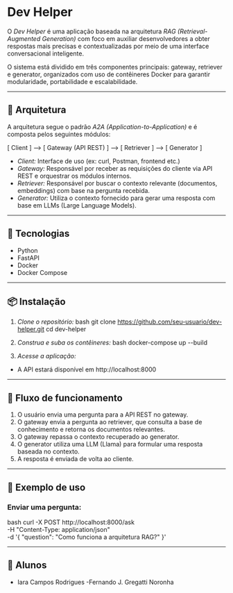 # Dev Helper

O *Dev Helper* é uma aplicação baseada na arquitetura *RAG (Retrieval-Augmented Generation)* com foco em auxiliar desenvolvedores a obter respostas mais precisas e contextualizadas por meio de uma interface conversacional inteligente.

O sistema está dividido em três componentes principais: gateway, retriever e generator, organizados com uso de contêineres Docker para garantir modularidade, portabilidade e escalabilidade.

---

## 🧠 Arquitetura

A arquitetura segue o padrão *A2A (Application-to-Application)* e é composta pelos seguintes módulos:


[ Client ] --> [ Gateway (API REST) ] --> [ Retriever ] --> [ Generator ]


- *Client:* Interface de uso (ex: curl, Postman, frontend etc.)
- *Gateway:* Responsável por receber as requisições do cliente via API REST e orquestrar os módulos internos.
- *Retriever:* Responsável por buscar o contexto relevante (documentos, embeddings) com base na pergunta recebida.
- *Generator:* Utiliza o contexto fornecido para gerar uma resposta com base em LLMs (Large Language Models).

---

## 🚀 Tecnologias

- Python
- FastAPI
- Docker
- Docker Compose

---

## 📦 Instalação

1. *Clone o repositório:*
bash
git clone https://github.com/seu-usuario/dev-helper.git
cd dev-helper


2. *Construa e suba os contêineres:*
bash
docker-compose up --build


3. *Acesse a aplicação:*
- A API estará disponível em http://localhost:8000
---

## 🔁 Fluxo de funcionamento

1. O usuário envia uma pergunta para a API REST no gateway.
2. O gateway envia a pergunta ao retriever, que consulta a base de conhecimento e retorna os documentos relevantes.
3. O gateway repassa o contexto recuperado ao generator.
4. O generator utiliza uma LLM (Llama) para formular uma resposta baseada no contexto.
5. A resposta é enviada de volta ao cliente.

---

## 🧪 Exemplo de uso

### Enviar uma pergunta:

bash
curl -X POST http://localhost:8000/ask \
  -H "Content-Type: application/json" \
  -d '{ "question": "Como funciona a arquitetura RAG?" }'


---

## 👤 Alunos
- Iara Campos Rodrigues
-Fernando J. Gregatti Noronha
